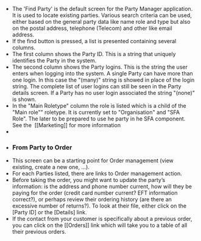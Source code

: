 - The 'Find Party' is the default screen for the Party Manager application.
  It is used to locate existing parties.
  Various search criteria can be used, either based on the general party data like name role and type but also on the postal address, telephone (Telecom) and other like email address.
- If the find button is pressed, a list is presented containing several columns.
- The first column shows the Party ID. This is a string that uniquely identifies the Party in the system.
- The second column shows the Party logins.
  This is the string the user enters when logging into the system.
  A single Party can have more than one login. In this case the "(many)" string is showed in place of the login string. The complete list of user logins can still be seen in the Party details screen. If a Party has no user login associated the string "(none)" is shown.
- In the "Main Roletype" column the role is listed which is a child of the "Main role"" roletype. It is currently set to "Organisation" and "SFA Role". The later to be prepared to use he party in he SFA component. See the  [[Marketing]] for more information
-
- ### From Party to Order
- This screen can be a starting point for Order management (view existing, create a new one, …​).
- For each Parties listed, there are links to Order management action.
- Before taking the order, you might want to update the party’s information: is the address and phone number current, how will they be paying for the order (credit card number current? EFT information correct?), or perhaps review their ordering history (are there an excessive number of returns?). To look at their file, either click on the [Party ID] or the [Details] link.
- If the contact from your customer is specifically about a previous order, you can click on the [[Orders]] link which will take you to a table of all their previous orders.